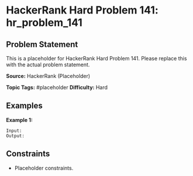 # HackerRank Hard Problem 141: hr_problem_141

## Problem Statement

This is a placeholder for HackerRank Hard Problem 141.
Please replace this with the actual problem statement.

**Source:** HackerRank (Placeholder)

**Topic Tags:** #placeholder
**Difficulty:** Hard

## Examples

**Example 1:**

```
Input:
Output:
```

## Constraints

- Placeholder constraints.
